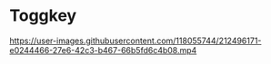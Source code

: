 # Toggkey

https://user-images.githubusercontent.com/118055744/212496171-e0244466-27e6-42c3-b467-66b5fd6c4b08.mp4
